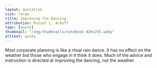 ```yaml
---
layout: quotation
size: large
title: Improving the Dancing
attribution: Russel L. Ackoff
tags: [quote]
thumbnail: "/img/thumbnails/notebook-420x255.webp"
alttext: quote
---
```


Most corporate planning is like a ritual rain dance. It has
no effect on the weather but those who engage in it think it does.
Much of the advice and instruction is directed at improving the
dancing, not the weather.
